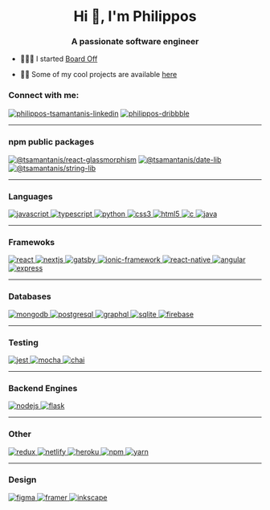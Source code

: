 <h1 align="center">Hi 👋, I'm Philippos</h1>
<h3 align="center">A passionate software engineer</h3>

- 🏄🏽‍♂️ I started [Board Off](https://www.board-off.com)

- 👨‍💻 Some of my cool projects are available [here](https://www.tsamart.com)

<h3 align="left">Connect with me:</h3>
<p align="left">
	
<a href="https://linkedin.com/in/philippos-tsamantanis-a0b12a14a" target="blank">
<img align="center" src="https://img.shields.io/badge/LinkedIn-0077B5?style=for-the-badge&logo=linkedin&logoColor=white" alt="philippos-tsamantanis-linkedin" /></a>
<a href="https://dribbble.com/philippos" target="blank"><img align="center" src="https://img.shields.io/badge/Dribbble-EA4C89?style=for-the-badge&logo=dribbble&logoColor=white" alt="philippos-dribbble" /></a>
</p>


<hr />

### npm public packages
<a href="https://www.npmjs.com/package/@tsamantanis/react-glassmorphism" target="blank"><img src="https://img.shields.io/badge/NPM-react--glassmorphism-%23FD6D0D?style=for-the-badge&logo=appveyor" alt="@tsamantanis/react-glassmorphism"/></a>
<a href="https://www.npmjs.com/package/@tsamantanis/date-lib" target="blank"><img src="https://img.shields.io/badge/NPM-date--lib-%232cC974?style=for-the-badge&logo=appveyor" alt="@tsamantanis/date-lib"/></a>
<a href="https://www.npmjs.com/package/@tsamantanis/string-lib" target="blank"><img src="https://img.shields.io/badge/NPM-string--lib-%236c0cfc?style=for-the-badge&logo=appveyor" alt="@tsamantanis/string-lib"/></a>

<hr />

### Languages

<p align="left"> 
	<a href="https://developer.mozilla.org/en-US/docs/Web/JavaScript" target="blank"> 
		<img src="https://img.shields.io/badge/JavaScript-F7DF1E?style=for-the-badge&logo=javascript&logoColor=black" alt="javascript" /> 
	</a> 
	<a href="https://www.typescriptlang.org/" target="blank"> 
		<img src="https://img.shields.io/badge/TypeScript-007ACC?style=for-the-badge&logo=typescript&logoColor=white" alt="typescript" /> 
	</a> 
  <a href="https://www.python.org" target="blank"> 
		<img src="https://img.shields.io/badge/Python-3776AB?style=for-the-badge&logo=python&logoColor=white" alt="python" /> 
	</a> 
	<a href="https://www.w3schools.com/css/" target="blank"> 
	  <img src="https://img.shields.io/badge/CSS3-1572B6?style=for-the-badge&logo=css3&logoColor=white" alt="css3" /> 
	</a> 
  <a href="https://www.w3.org/html/" target="blank"> 
		<img src="https://img.shields.io/badge/HTML5-E34F26?style=for-the-badge&logo=html5&logoColor=white" alt="html5" /> 
	</a> 
	<a href="https://www.cprogramming.com/" target="blank"> 
	  <img src="https://img.shields.io/badge/C-00599C?style=for-the-badge&logo=c&logoColor=white" alt="c" /> 
	</a> 
	<a href="https://www.java.com/en/" target="blank"> 
	  <img src="https://img.shields.io/badge/Java-ED8B00?style=for-the-badge&logo=java&logoColor=white" alt="java" /> 
	</a> 
	</p>
	
<hr />

### Framewoks

<p align="left">
  <a href="https://reactjs.org/" target="blank"> 
		<img src="https://img.shields.io/badge/React-20232A?style=for-the-badge&logo=react&logoColor=61DAFB" alt="react" /> 
	</a> 
  <a href="https://nextjs.org/" target="blank"> 
		<img src="https://img.shields.io/badge/next.js-000000?style=for-the-badge&logo=next.js&logoColor=white" alt="nextjs" /> 
	</a>
  	<a href="https://www.gatsbyjs.com/" target="blank"> 
		<img src="https://img.shields.io/badge/Gatsby-663399?style=for-the-badge&logo=gatsby&logoColor=white" alt="gatsby" /> 
	</a>
	<a href="https://ionicframework.com/" target="blank"> 
		<img src="https://img.shields.io/badge/IONIC-3880FF?style=for-the-badge" alt="ionic-framework" /> 
	</a> 
	<a href="https://reactnative.dev/" target="blank"> 
		<img src="https://img.shields.io/badge/React_Native-20232A?style=for-the-badge&logo=react&logoColor=61DAFB" alt="react-native" /> 
	</a> 
	<a href="https://angular.io/" target="blank">
		<img src="https://img.shields.io/badge/Angular-DD0031?style=for-the-badge&logo=angular&logoColor=white" alt="angular" /> 
	</a>
	<a href="https://expressjs.com" target="blank"> 
	  <img src="https://img.shields.io/badge/Express.js-000000?style=for-the-badge&logo=express&logoColor=white" alt="express"/> 
	</a> 
</p>

<hr />

### Databases
<p align="left">
	<a href="https://www.mongodb.com/" target="blank"> 
		<img src="https://img.shields.io/badge/MongoDB-4EA94B?style=for-the-badge&logo=mongodb&logoColor=white" alt="mongodb" /> 
	</a> 
  <a href="https://www.postgresql.org" target="blank"> 
		<img src="https://img.shields.io/badge/PostgreSQL-316192?style=for-the-badge&logo=postgresql&logoColor=white" alt="postgresql" /> 
	</a> 
	<a href="https://graphql.org" target="blank"> 
		<img src="https://img.shields.io/badge/GraphQl-E10098?style=for-the-badge&logo=graphql&logoColor=white" alt="graphql"/> 
	</a>
	<a href="https://sqlite.org/index.html" target="blank"> 
		<img src="https://img.shields.io/badge/SQLite-07405E?style=for-the-badge&logo=sqlite&logoColor=white" alt="sqlite"/> 
	</a>
	<a href="https://firebase.google.com/" target="blank">
	  <img src="https://img.shields.io/badge/firebase-ffca28?style=for-the-badge&logo=firebase&logoColor=white" alt="firebase" /> 
	</a> 
</p>

<hr />

### Testing
<p align="left">
  	<a href="https://jestjs.io" target="blank"> 
		<img src="https://img.shields.io/badge/Jest-C21325?style=for-the-badge&logo=jest&logoColor=white" alt="jest" /> 
	</a> 
	<a href="https://mochajs.org" target="blank"> 
		<img src="https://img.shields.io/badge/MOCHA-8D6748?style=for-the-badge" alt="mocha" /> 
	</a> 
	<a href="https://chaijs.com" target="blank"> 
		<img src="https://img.shields.io/badge/CHAI-9B2E28?style=for-the-badge" alt="chai" /> 
	</a>
</p>

<hr />

### Backend Engines
<p align="left">
	<a href="https://nodejs.org" target="blank"> 
		<img src="https://img.shields.io/badge/Node.js-43853D?style=for-the-badge&logo=node.js&logoColor=white" alt="nodejs" /> 
	</a> 
	<a href="https://flask.palletsprojects.com/" target="blank"> 
		<img src="https://img.shields.io/badge/Flask-000000?style=for-the-badge&logo=flask&logoColor=white" alt="flask" /> 
	</a> 
</p>

<hr />

### Other
<p align="left">
	<a href="https://redux.js.org" target="blank"> 
		<img src="https://img.shields.io/badge/Redux-593D88?style=for-the-badge&logo=redux&logoColor=white" alt="redux" /> 
	</a> 
	<a href="https://netlify.com" target="blank"> 
		<img src="https://img.shields.io/badge/Netlify-00C7B7?style=for-the-badge&logo=netlify&logoColor=white" alt="netlify"/> 
	</a>  
  	<a href="https://heroku.com" target="blank"> 
		<img src="https://img.shields.io/badge/Heroku-430098?style=for-the-badge&logo=heroku&logoColor=white" alt="heroku"/> 
	</a>  
	<a href="https://npmjs.com" target="blank"> 
		<img src="https://img.shields.io/badge/npm-CB3837?style=for-the-badge&logo=npm&logoColor=white" alt="npm"/> 
	</a>  
	<a href="https://yarnpkg.com/" target="blank"> 
		<img src="https://img.shields.io/badge/Yarn-2C8EBB?style=for-the-badge&logo=yarn&logoColor=white" alt="yarn"/> 
	</a>
	
 </p>

<hr />

### Design
<p align="left">
  <a href="https://www.figma.com/" target="blank"> 
	  <img src="https://img.shields.io/badge/FIGMA-1ABCFE?style=for-the-badge" alt="figma" /> 
	</a> 
	<a href="https://www.framer.com/" target="blank"> 
	  <img src="https://img.shields.io/badge/FRAMER-A562FE?style=for-the-badge" alt="framer" /> 
	</a> 
	<a href="https://www.inkscape.org/" target="blank"> 
	  <img src="https://img.shields.io/badge/INKSCAPE-FFFFFF?style=for-the-badge" alt="inkscape" /> 
	</a> 
</p>
